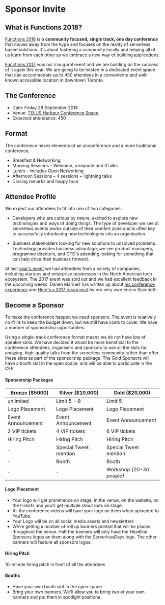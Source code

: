 # Sponsor Invite

## What is Functions 2018?

[Functions 2018][2018] is a **community focused, single track, one day conference** that moves away from the hype and focuses on the reality of serverless based solutions. It's about fostering a community locally and helping all of us learn from each other as we embrace a new way of building applications.

[Functions 2017][2017] was our inaugural event and we are building on the success of it again this year. We are going to be hosted in a dedicated event space that can accommodate up to 450 attendees in a conveniente and well-known accessible location in downtown Toronto.

## The Conference

- Date: Friday 28 September 2018
- Venue: [TELUS Harbour Conference Space](https://goo.gl/maps/gRj2rvySSTT2)
- Expected attendance: 450

## Format

The conference mixes elements of an unconference and a more traditional conference.

- Breakfast & Networking
- Morning Sessions – Welcome, a keynote and 3 talks
- Lunch – Includes Open Networking
- Afternoon Sessions – 4 sessions + lightning talks
- Closing remarks and happy hour

## Attendee Profile

We expect our attendees to fit into one of two categories:

- Developers who are curious by nature, excited to explore new technologies and ways of doing things. The type of developer we see at serverless events works outside of their comfort zone and is often key to successfully introducing new technologies into an organisation.

- Business stakeholders looking for new solutions to unsolved problems. Technology provides business advantage, we see product managers, programme directors, and CTO's attending looking for something that can help drive their business forward.

At last [year's event][2017] we had attendees from a variety of companies, including startups and enterprise businesses in the North American tech ecosystem. The 2017 event was sold out and we had excellent feedback in the upcoming weeks. Darien Marinez has written up about [his conference experience][darien] and [Here's a 2017 recap post][recap] by our very own Enrico Sacchetti.

## Become a Sponsor

To make the conference happen we need sponsors. The event is relatively no-frills to keep the budget down, but we still have costs to cover. We have a number of sponsorship opportunities.

Using a single-track conference format means we do not have lots of speaker slots. We have decided it would be more beneficial to the conference attendees, organisers and sponsors to use all the slots for amazing, high-quality talks from the serverless community rather than offer these slots as part of the sponsorship package. The Gold Sponsors will have a booth slot in the open space, and will be able to participate in the CFP.

#### Sponsorship Packages

Bronze ($5000)     | Silver ($10,000)      | Gold ($20,000)           
------------------ | --------------------- | -------------------------
unlimited          | Limit 5 - 8           | Limit 5                  
Logo Placement     | Logo Placement        | Logo Placement           
Event Announcement | Event Announcement    | Event Announcement       
2 VIP tickets      | 4 VIP tickets         | 6 VIP tickets            
Hiring Pitch       | Hiring Pitch          | Hiring Pitch             
`-`                | Special Tweet mention | Special Tweet mention    
`-`                | Booth                 | Booth                    
`-`                | `-`                   | Workshop _(20-30 people)_

#### Logo Placement

- Your logo will get prominence on stage, in the venue, on the website, on the t-shirts and you'll get multiple shout outs on stage.
- All the conference videos will have your logo on them when uploaded to YouTube.
- Your Logo will be on all social media assets and newsletters
- We're getting a number of roll up banners printed that will be placed throughout the venue. Half the banners will only have the Headline Sponsors logos on them along with the ServerlessDays logo. The other banners will feature all sponsors logos.

#### Hiring Pitch

10-minute hiring pitch in front of all the attendees

#### Booths

- Have your own booth slot in the open space.
- Bring your own banners. We'll allow you to bring two of your own banners and put them in spotlight positions.

[2017]: https://functions.events/2017/toronto

[2018]: https://functions.events/2018/toronto

[recap]: https://techmasters.blog/functions17-conference-recap-97f7ef932791

[darien]: http://darienmt.com/faas/2017/08/28/functions-faas-the-next-frontier.html
